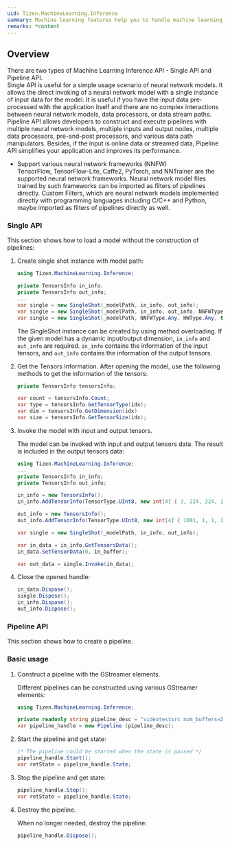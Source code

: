```yaml
---
uid: Tizen.MachineLearning.Inference
summary: Machine learning features help you to handle machine learning frameworks, like TensorFlow-Lite and PyTorch, with the construction of a data pipeline. There are two main machine learning inference APIs. The first is the NNStreamer pipeline API, which provides interfaces to create and execute stream pipelines with neural networks and sensors. The second is the NNStreamer single API, which provides interfaces to invoke a neural network model with a single instance of input data.
remarks: *content
---
```

## Overview
There are two types of Machine Learning Inference API - Single API and Pipeline API.  
Single API is useful for a simple usage scenario of neural network models. It allows the direct invoking of a neural network model with a single instance of input data for the model. It is useful if you have the input data pre-processed with the application itself and there are no complex interactions between neural network models, data processors, or data stream paths.  Pipeline API allows developers to construct and execute pipelines with multiple neural network models, multiple inputs and output nodes, multiple data processors, pre-and-post processors, and various data path manipulators. Besides, if the input is online data or streamed data, Pipeline API simplifies your application and improves its performance.
 - Support various neural network frameworks (NNFW)  
  TensorFlow, TensorFlow-Lite, Caffe2, PyTorch, and NNTrainer are the supported neural network frameworks. Neural network model files trained by such frameworks can be imported as filters of pipelines directly. Custom Filters, which are neural network models implemented directly with programming languages including C/C++ and Python, maybe imported as filters of pipelines directly as well.

### Single API
This section shows how to load a model without the construction of pipelines:  
  1. Create single shot instance with model path:

      ```cs
      using Tizen.MachineLearning.Inference;

      private TensorsInfo in_info;
      private TensorsInfo out_info;
      ...
      var single = new SingleShot(_modelPath, in_info, out_info);
      var single = new SingleShot(_modelPath, in_info, out_info, NNFWType.TensorflowLite, HWType.CPU, false);
      var single = new SingleShot(_modelPath, NNFWType.Any, HWType.Any, true);
      ```

      The SingleShot instance can be created by using method overloading. If the given model has a dynamic input/output dimension, `in_info` and `out_info` are required. `in_info` contains the information of the input tensors, and `out_info` contains the information of the output tensors.

  2. Get the Tensors Information.
      After opening the model, use the following methods to get the information of the tensors:

      ```cs
      private TensorsInfo tensorsInfo;

      var count = tensorsInfo.Count;
      var type = tensorsInfo.GetTensorType(idx);
      var dim = tensorsInfo.GetDimension(idx)
      var size = tensorsInfo.GetTensorSize(idx);
      ```

3. Invoke the model with input and output tensors.

    The model can be invoked with input and output tensors data. The result is included in the output tensors data:

    ```cs
    using Tizen.MachineLearning.Inference;
    ...
    private TensorsInfo in_info;
    private TensorsInfo out_info;

    in_info = new TensorsInfo();
    in_info.AddTensorInfo(TensorType.UInt8, new int[4] { 3, 224, 224, 1 });

    out_info = new TensorsInfo();
    out_info.AddTensorInfo(TensorType.UInt8, new int[4] { 1001, 1, 1, 1 });

    var single = new SingleShot(_modelPath, in_info, out_info);

    var in_data = in_info.GetTensorsData();
    in_data.SetTensorData(0, in_buffer);

    var out_data = single.Invoke(in_data);
    ```

4. Close the opened handle:
    ```cs
    in_data.Dispose();
    single.Dispose();
    in_info.Dispose();
    out_info.Dispose();
    ```

### Pipeline API

This section shows how to create a pipeline.

### Basic usage

1. Construct a pipeline with the GStreamer elements.

    Different pipelines can be constructed using various GStreamer elements:

    ```cs
    using Tizen.MachineLearning.Inference;

    private readonly string pipeline_desc = "videotestsrc num_buffers=2 ! videoconvert ! videoscale ! video/x-raw,format=RGBx,width=224,height=224 ! tensor_converter ! fakesink";
    var pipeline_handle = new Pipeline (pipeline_desc);
    ```

2. Start the pipeline and get state:

    ```cs
    /* The pipeline could be started when the state is paused */
    pipeline_handle.Start();
    var retState = pipeline_handle.State;
    ```

3. Stop the pipeline and get state:

    ```cs
    pipeline_handle.Stop();
    var retState = pipeline_handle.State;
    ```

4. Destroy the pipeline.

    When no longer needed, destroy the pipeline:

    ```cs
    pipeline_handle.Dispose();
    ```
